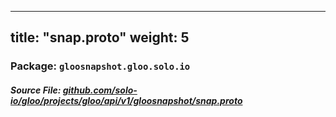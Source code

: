 
---
title: "snap.proto"
weight: 5
---

<!-- Code generated by solo-kit. DO NOT EDIT. -->


### Package: `gloosnapshot.gloo.solo.io`

##### Source File: [github.com/solo-io/gloo/projects/gloo/api/v1/gloosnapshot/snap.proto](https://github.com/solo-io/gloo/blob/main/projects/gloo/api/v1/gloosnapshot/snap.proto)






<!-- Start of HubSpot Embed Code -->
<script type="text/javascript" id="hs-script-loader" async defer src="//js.hs-scripts.com/5130874.js"></script>
<!-- End of HubSpot Embed Code -->
